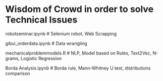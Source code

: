 # Wisdom of Crowd in order to solve Technical Issues
robotseminar.ipynb # Selenium robot, Web Scrapping

gibui_orderdata.ipynb # Data wrangling

mechanicalproblemmodels.R # NLP, Model based on Rules, Text2Vec, N-grams, Logistic Regression

Borda Analysis.ipynb # Borda rule, Mann-Whitney U test, distributions comparison 




